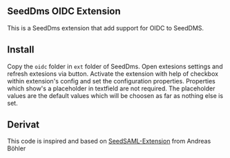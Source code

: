 ## SeedDms OIDC  Extension

This is a SeedDms extension that add support for OIDC to SeedDMS.

## Install

Copy the ``oidc`` folder in ``ext`` folder of SeedDms. Open extesions settings and refresh extesions via button. Activate the extension with help of checkbox within extension's config and set the configuration properties.
Properties which show's a placeholder in textfield are not required. The placeholder values are the default values which will be choosen as far as nothing else is set.

## Derivat 

This code is inspired and based on [SeedSAML-Extension](https://www.aboehler.at/hg/seedsaml/) from Andreas Böhler